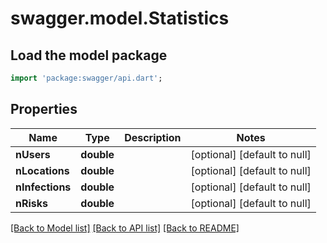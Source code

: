 # swagger.model.Statistics

## Load the model package
```dart
import 'package:swagger/api.dart';
```

## Properties
Name | Type | Description | Notes
------------ | ------------- | ------------- | -------------
**nUsers** | **double** |  | [optional] [default to null]
**nLocations** | **double** |  | [optional] [default to null]
**nInfections** | **double** |  | [optional] [default to null]
**nRisks** | **double** |  | [optional] [default to null]

[[Back to Model list]](../README.md#documentation-for-models) [[Back to API list]](../README.md#documentation-for-api-endpoints) [[Back to README]](../README.md)

